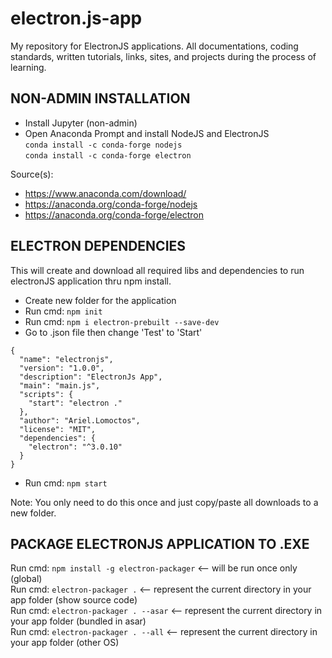 # electron.js-app
My repository for ElectronJS applications. All documentations, coding standards, written tutorials, links, sites, and projects during the process of learning.

NON-ADMIN INSTALLATION
------------------------------------------------------------------------------------------------------------------
- Install Jupyter (non-admin)
- Open Anaconda Prompt and install NodeJS and ElectronJS <br>
`conda install -c conda-forge nodejs` <br>
`conda install -c conda-forge electron` <br>

Source(s): <br>
- https://www.anaconda.com/download/ <br>
- https://anaconda.org/conda-forge/nodejs <br>
- https://anaconda.org/conda-forge/electron <br>

ELECTRON DEPENDENCIES
------------------------------------------------------------------------------------------------------------------
This will create and download all required libs and dependencies to run electronJS application thru npm install.

- Create new folder for the application
- Run cmd: `npm init`
- Run cmd: `npm i electron-prebuilt --save-dev`
- Go to .json file then change 'Test' to 'Start'
```
{
  "name": "electronjs",
  "version": "1.0.0",
  "description": "ElectronJs App",
  "main": "main.js",
  "scripts": {
    "start": "electron ."
  },
  "author": "Ariel.Lomoctos",
  "license": "MIT",
  "dependencies": {
    "electron": "^3.0.10"
  }
}
```
- Run cmd:    `npm start`

Note: You only need to do this once and just copy/paste all downloads to a new folder.

PACKAGE ELECTRONJS APPLICATION TO .EXE
------------------------------------------------------------------------------------------------------------------
Run cmd:    `npm install -g electron-packager` <-- will be run once only (global) <br>
Run cmd:    `electron-packager .` <-- represent the current directory in your app folder (show source code) <br>
Run cmd:    `electron-packager . --asar` <-- represent the current directory in your app folder (bundled in asar) <br>
Run cmd:    `electron-packager . --all` <-- represent the current directory in your app folder (other OS) <br>
